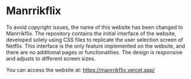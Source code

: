 # Manrrikflix
To avoid copyright issues, the name of this website has been changed to Manrrikflix. The repository contains the initial interface of the website, developed solely using CSS files to replicate the user selection screen of Netflix. This interface is the only feature implemented on the website, and there are no additional pages or functionalities. The design is responsive and adjusts to different screen sizes.

You can access the website at: https://manrrikflix.vercel.app/
